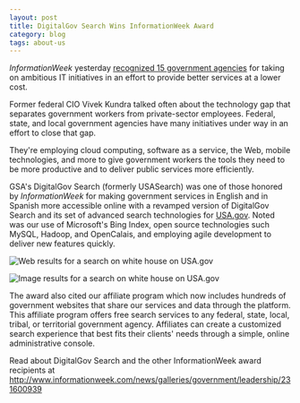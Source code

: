 ```yaml
---
layout: post
title: DigitalGov Search Wins InformationWeek Award
category: blog
tags: about-us
---
```


*InformationWeek* yesterday [recognized 15 government agencies](http://www.informationweek.com/news/galleries/government/leadership/231600939) for taking on ambitious IT initiatives in an effort to provide better services at a lower cost.

Former federal CIO Vivek Kundra talked often about the technology gap that separates government workers from private-sector employees. Federal, state, and local government agencies have many initiatives under way in an effort to close that gap.

They're employing cloud computing, software as a service, the Web, mobile technologies, and more to give government workers the tools they need to be more productive and to deliver public services more efficiently.

GSA's DigitalGov Search (formerly USASearch) was one of those honored by *InformationWeek* for making government services in English and in Spanish more accessible online with a revamped version of DigitalGov Search and its set of advanced search technologies for [USA.gov](http://www.usa.gov). Noted was our use of Microsoft's Bing Index, open source technologies such MySQL, Hadoop, and OpenCalais, and employing agile development to deliver new features quickly.

![Web results for a search on white house on USA.gov](https://d3qcdigd1fhos0.cloudfront.net/blog/img/tumblr_lrjk43Q2sP1qid15q.png)

![Image results for a search on white house on USA.gov](https://d3qcdigd1fhos0.cloudfront.net/blog/img/tumblr_lrjk5nzgYz1qid15q.png)

The award also cited our affiliate program which now includes hundreds of government websites that share our services and data through the platform. This affiliate program offers free search services to any federal, state, local, tribal, or territorial government agency. Affiliates can create a customized search experience that best fits their clients' needs through a simple, online administrative console.

Read about DigitalGov Search and the other InformationWeek award recipients at <http://www.informationweek.com/news/galleries/government/leadership/231600939>
